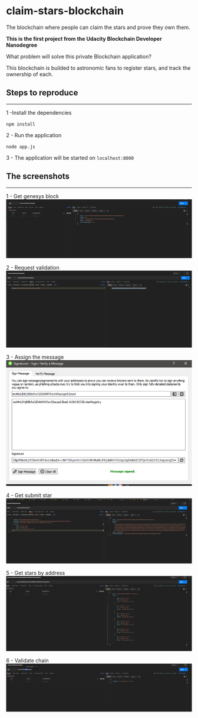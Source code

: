 # claim-stars-blockchain
The blockchain where people can claim the stars and prove they own them.

**This is the first project from the Udacity Blockchain Developer Nanodegree**

What problem will solve this private Blockchain application?

This blockchain is builded to astronomic fans to register stars, and track the ownership of each.

## Steps to reproduce
---

1 -Install the dependencies

    npm install

2 - Run the application

    node app.js

3 - The application will be started on `localhost:8000`


## The screenshots
---

1 - Get genesys block
![Alt text](.\screens-tests\1-get-genesys-block.png?raw=true "Title")

2 - Request validation
![Alt text](.\screens-tests\2-request-validation.png?raw=true "Title")

3 - Assign the message
![Alt text](.\screens-tests\3-assign-message.png?raw=true "Title")

4 - Get submit star
![Alt text](.\screens-tests\4-submit-star.png?raw=true "Title")

5 - Get stars by address
![Alt text](.\screens-tests\5-get-stars-by-address.png?raw=true "Title")

6 - Validate chain
![Alt text](.\screens-tests\6-validate-chain.png?raw=true "Title")